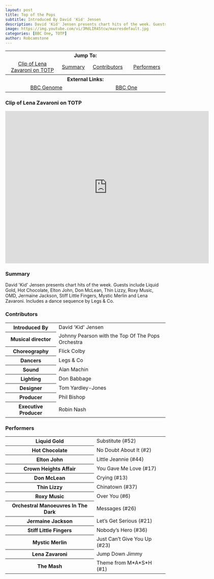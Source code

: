 ```yaml
---
layout: post
title: Top of the Pops
subtitle: Introduced By David 'Kid' Jensen
description: David 'Kid' Jensen presents chart hits of the week. Guests include Liquid Gold, Hot Chocolate, Elton John, Don McLean, Thin Lizzy, Roxy Music, OMD, Jermaine Jackson, Stiff Little Fingers, Mystic Merlin and Lena Zavaroni. Includes a dance sequence by Legs & Co.
image: https://img.youtube.com/vi/3MdLIR45tcw/maxresdefault.jpg
categories: [BBC One, TOTP]
author: Robcamstone
---
```


<table>
<tr align="center"><th colspan="4">Jump To:</th></tr>

<tr align="center">
<td><a href="#clip-of-lena-zavaroni-on-totp">Clip of Lena Zavaroni on TOTP</a></td>
<td><a href="#summary">Summary</a></td>
<td><a href="#contributors">Contributors</a></td>
<td><a href="#performers">Performers</a></td>
</tr>

<tr align="center"><th colspan="4">External Links:</th></tr>

<tr align="center">
<td colspan="2" style="width:50%;"><a href="https://genome.ch.bbc.co.uk/204178ece93c4a47bccb26ca6899a9ad">BBC Genome</a></td>
<td colspan="2" style="width:50%;"><a href="https://www.bbc.co.uk/programmes/b05yt1c2">BBC One</a></td>
</tr>
</table>

### Clip of Lena Zavaroni on TOTP
<div class="responsive-video"><iframe width="640px" height="480px" src="https://www.youtube.com/embed/3MdLIR45tcw?rel=0&showinfo=1" frameborder="0" allowfullscreen></iframe></div>

### Summary
David 'Kid' Jensen presents chart hits of the week. Guests include Liquid Gold, Hot Chocolate, Elton John, Don McLean, Thin Lizzy, Roxy Music, OMD, Jermaine Jackson, Stiff Little Fingers, Mystic Merlin and Lena Zavaroni. Includes a dance sequence by Legs & Co.

### Contributors
<table>
<tr><th>Introduced By</th><td>David 'Kid' Jensen</td></tr>
<tr><th>Musical director</th><td>Johnny Pearson with the Top Of The Pops Orchestra</td></tr>
<tr><th>Choreography</th><td>Flick Colby</td></tr>
<tr><th>Dancers</th><td>Legs & Co</td></tr>
<tr><th>Sound</th><td>Alan Machin</td></tr>
<tr><th>Lighting</th><td>Don Babbage</td></tr>
<tr><th>Designer</th><td>Tom Yardley-Jones</td></tr>
<tr><th>Producer</th><td>Phil Bishop</td></tr>
<tr><th>Executive Producer</th><td>Robin Nash</td></tr>
</table>

### Performers
<table>
<tr><th>Liquid Gold</th><td>Substitute (#52)</td></tr>
<tr><th>Hot Chocolate</th><td>No Doubt About It (#2)</td></tr>
<tr><th>Elton John</th><td>Little Jeannie (#44)</td></tr>
<tr><th>Crown Heights Affair</th><td>You Gave Me Love (#17)</td></tr>
<tr><th>Don McLean</th><td>Crying (#13)</td></tr>
<tr><th>Thin Lizzy</th><td>Chinatown (#37)</td></tr>
<tr><th>Roxy Music</th><td>Over You (#6)</td></tr>
<tr><th>Orchestral Manoeuvres In The Dark</th><td>Messages (#26)</td></tr>
<tr><th>Jermaine Jackson</th><td>Let&#8217;s Get Serious (#21)</td></tr>
<tr><th>Stiff Little Fingers</th><td>Nobody&#8217;s Hero (#36)</td></tr>
<tr><th>Mystic Merlin</th><td>Just Can&#8217;t Give You Up (#23)</td></tr>
<tr><th>Lena Zavaroni</th><td>Jump Down Jimmy</td></tr>
<tr><th>The Mash</th><td>Theme from M&#42;A&#42;S&#42;H (#1)</td></tr>
</table>

